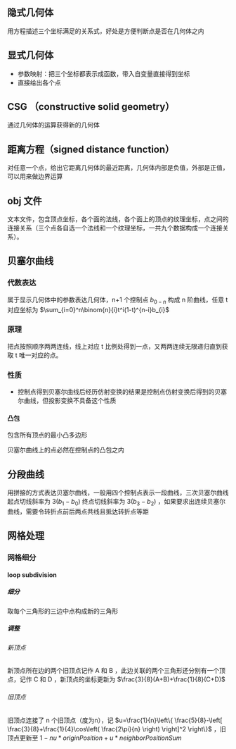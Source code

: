 ## 隐式几何体

用方程描述三个坐标满足的关系式，好处是方便判断点是否在几何体之内

## 显式几何体

- 参数映射：把三个坐标都表示成函数，带入自变量直接得到坐标
- 直接给出各个点

## CSG （constructive solid geometry）

通过几何体的运算获得新的几何体


## 距离方程（signed distance function）

对任意一个点，给出它距离几何体的最近距离，几何体内部是负值，外部是正值，可以用来做边界运算


## obj 文件
文本文件，包含顶点坐标，各个面的法线，各个面上的顶点的纹理坐标，点之间的连接关系（三个点各自选一个法线和一个纹理坐标，一共九个数据构成一个连接关系）。


## 贝塞尔曲线

### 代数表达

属于显示几何体中的参数表达几何体，n+1 个控制点 $b_{0-n}$ 构成 n 阶曲线，任意 t 对应坐标为  $\sum_{i=0}^n\binom{n}{i}t^i(1-t)^{n-i}b_{i}$

### 原理

把点按照顺序两两连线，线上对应 t 比例处得到一点，又两两连续无限递归直到获取 t 唯一对应的点。

### 性质

- 控制点得到贝塞尔曲线后经历仿射变换的结果是控制点仿射变换后得到的贝塞尔曲线，但投影变换不具备这个性质

#### 凸包

包含所有顶点的最小凸多边形

贝塞尔曲线上的点必然在控制点的凸包之内

## 分段曲线

用拼接的方式表达贝塞尔曲线，一般用四个控制点表示一段曲线，三次贝塞尔曲线起点切线斜率为 $3(b_{1}-b_{0})$ 终点切线斜率为 $3(b_{3}-b_{2}$) ，如果要求出连续贝塞尔曲线，需要令转折点前后两点共线且抵达转折点等距


## 网格处理

### 网格细分

#### loop subdivision

##### 细分

取每个三角形的三边中点构成新的三角形

##### 调整

###### 新顶点

新顶点所在边的两个旧顶点记作 A 和 B ，此边关联的两个三角形还分别有一个顶点，记作 C 和 D ，新顶点的坐标更新为 $\frac{3}{8}(A+B)+\frac{1}{8}(C+D)$

###### 旧顶点

旧顶点连接了 n 个旧顶点（度为n），记 $u=\frac{1}{n}\left\{ \frac{5}{8}-\left[ \frac{3}{8}+\frac{1}{4}\cos\left( \frac{2\pi}{n} \right) \right]^2 \right\}$ ，旧顶点更新至 $1-nu *originPosition + u*neighborPositionSum$
